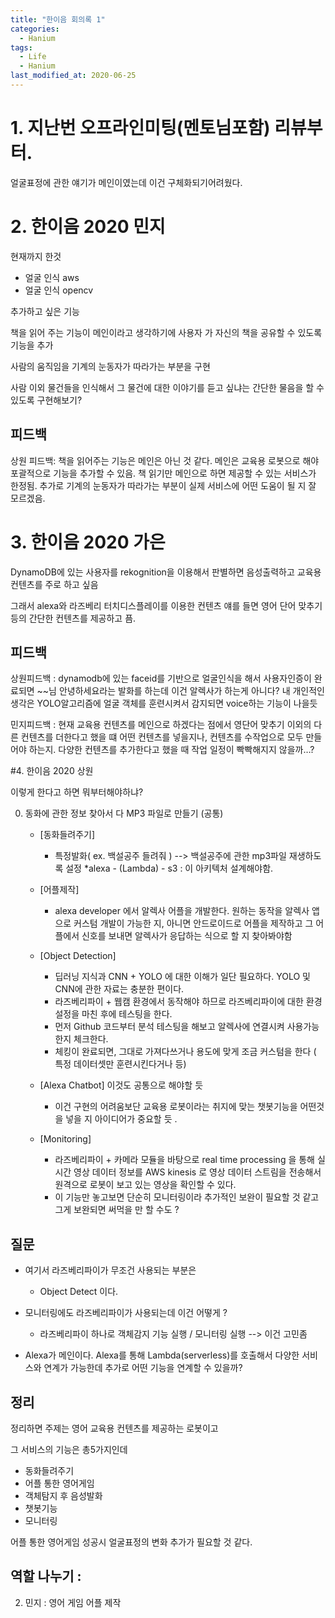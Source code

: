 ```yaml
---
title: "한이음 회의록 1"
categories:
  - Hanium
tags: 
  - Life
  - Hanium
last_modified_at: 2020-06-25
---
```


# 1. 지난번 오프라인미팅(멘토님포함) 리뷰부터.

얼굴표정에 관한 얘기가 메인이였는데 이건 구체화되기어려웠다.

# 2. 한이음 2020 민지

현재까지 한것
   * 얼굴 인식 aws
   * 얼굴 인식 opencv

추가하고 싶은 기능

책을 읽어 주는 기능이 메인이라고 생각하기에 사용자 가 자신의 책을 공유할 수 있도록 기능을 추가

사람의 움직임을 기계의 눈동자가 따라가는 부분을 구현

사람 이외 물건들을 인식해서 그 물건에 대한 이야기를 듣고 싶냐는 간단한 물음을 할 수 있도록 구현해보기?


## 피드백

상원 피드백: 책을 읽어주는 기능은 메인은 아닌 것 같다. 메인은 교육용 로봇으로 해야 포괄적으로 기능을 추가할 수 있음. 책 읽기만 메인으로 하면 제공할 수 있는 서비스가 한정됨.
추가로 기계의 눈동자가 따라가는 부분이 실제 서비스에 어떤 도움이 될 지 잘 모르겠음.

# 3. 한이음 2020 가은

DynamoDB에 있는 사용자를 rekognition을 이용해서 판별하면 음성출력하고 교육용 컨텐츠를 주로 하고 싶음 

그래서 alexa와 라즈베리 터치디스플레이를 이용한 컨텐츠 얘를 들면 영어 단어 맞추기 등의 간단한 컨텐츠를 제공하고 픔. 

## 피드백

상원피드백 : dynamodb에 있는 faceid를 기반으로 얼굴인식을 해서 사용자인증이 완료되면 ~~님 안녕하세요라는 발화를 하는데 이건 알렉사가 하는게 아니다?
내 개인적인 생각은 YOLO알고리즘에 얼굴 객체를 훈련시켜서 감지되면 voice하는 기능이 나을듯

민지피드백 : 현재 교육용 컨텐츠를 메인으로 하겠다는 점에서 영단어 맞추기 이외의 다른 컨텐츠를 더한다고 했을 떄 어떤 컨텐츠를 넣을지나, 컨텐츠를 수작업으로 모두 만들어야 하는지. 다양한 컨텐츠를 추가한다고 했을 때 작업 일정이 빡빡해지지 않을까…?


#4. 한이음 2020 상원 

이렇게 한다고 하면 뭐부터해야하냐?

0. 동화에 관한 정보 찾아서 다 MP3 파일로 만들기 (공통)

   * [동화들려주기]
      * 특정발화( ex. 백설공주 들려줘 ) --> 백설공주에 관한 mp3파일 재생하도록 설정
      *alexa - (Lambda) - s3  : 이 아키텍처 설계해야함.

   * [어플제작]
      * alexa developer 에서 알렉사 어플을 개발한다. 원하는 동작을 알렉사 앱으로 커스텀 개발이 가능한 지, 아니면 안드로이드로 어플을 제작하고 그 어플에서 신호를 보내면 알렉사가 응답하는 식으로 할 지 찾아봐야함

   * [Object Detection] 
      * 딥러닝 지식과 CNN + YOLO 에 대한 이해가 일단 필요하다. YOLO 및 CNN에 관한 자료는 충분한 편이다.
      * 라즈베리파이 + 웹캠 환경에서 동작해야 하므로 라즈베리파이에 대한 환경 설정을 마친 후에 테스팅을 한다.
      * 먼저 Github 코드부터 분석 테스팅을 해보고 알렉사에 연결시켜 사용가능한지 체크한다.
      * 체킹이 완료되면, 그대로 가져다쓰거나 용도에 맞게 조금 커스텀을 한다 ( 특정 데이터셋만 훈련시킨다거나 등)

   * [Alexa Chatbot]  이것도 공통으로 해야할 듯
      * 이건 구현의 어려움보단 교육용 로봇이라는 취지에 맞는 챗봇기능을 어떤것을 넣을 지 아이디어가 중요할 듯 .

   * [Monitoring]  
      * 라즈베리파이 + 카메라 모듈을 바탕으로 real time processing 을 통해 실시간 영상 데이터 정보를 AWS kinesis 로 영상 데이터 스트림을 전송해서 원격으로 로봇이 보고 있는 영상을 확인할 수 있다.
      * 이 기능만 놓고보면 단순히 모니터링이라 추가적인 보완이 필요할 것 같고 그게 보완되면 써먹을 만 할 수도 ?

## 질문

   * 여기서 라즈베리파이가 무조건 사용되는 부분은
      * Object Detect 이다.

   * 모니터링에도 라즈베리파이가 사용되는데 이건 어떻게 ? 
      * 라즈베리파이 하나로 객체감지 기능 실행 / 모니터링 실행 --> 이건 고민좀

   * Alexa가 메인이다. Alexa를 통해 Lambda(serverless)를 호출해서 다양한 서비스와 연계가 가능한데 추가로 어떤 기능을 연계할 수 있을까? 
 
## 정리

정리하면 주제는 영어 교육용 컨텐츠를 제공하는 로봇이고

그 서비스의 기능은 총5가지인데
   * 동화들려주기
   * 어플 통한 영어게임
   * 객체탐지 후 음성발화
   * 챗봇기능
   * 모니터링 


어플 통한 영어게임 성공시 얼굴표정의 변화 추가가 필요할 것 같다. 
                       

##  역할 나누기 : 

2. 민지 : 영어 게임 어플 제작  




 
